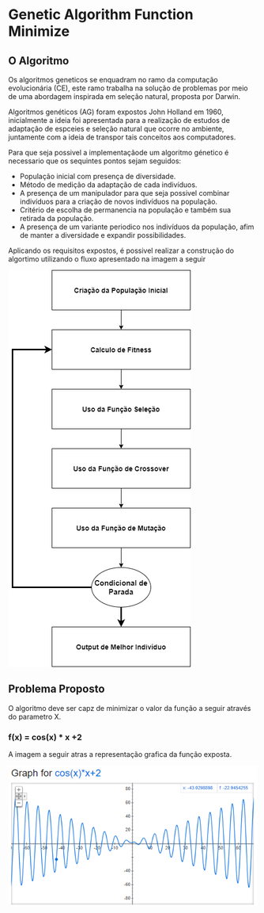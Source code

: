 # Genetic Algorithm Function Minimize

## O Algoritmo
Os algoritmos geneticos se enquadram no ramo da computação evolucionária (CE), este ramo trabalha na solução de problemas por meio de uma abordagem inspirada em seleção natural, proposta por Darwin.

Algoritmos genéticos (AG) foram expostos John Holland em 1960, inicialmente a ideia foi apresentada para a realização de estudos de adaptação de espceies e seleção natural que ocorre no ambiente, juntamente com a ideia de transpor tais conceitos aos computadores.

Para que seja possivel a implementaçãode um algoritmo génetico é necessario que os sequintes pontos sejam seguidos:
* População inicial com presença de diversidade.
* Método de medição da adaptação de cada indivíduos.
* A presença de um manipulador para que seja possivel combinar indivíduos para a criação de novos indivíduos na população.
* Critério de escolha de permanencia na população e também sua retirada da população.
* A presença de um variante periodico nos indivíduos da população, afim de manter a diversidade e expandir possibilidades.

Aplicando os requisitos expostos, é possivel realizar a construção do algortimo utilizando o fluxo apresentado na imagem a seguir

![Fluxo Algortimo](https://github.com/elimarmacena/genetic_algorithm_minimize/blob/main/resource/Image/fluxo_algoritmo.png)

## Problema Proposto
O algoritmo deve ser capz de minimizar o valor da função a seguir através do parametro X.

### f(x) = cos(x) * x +2

A imagem a seguir atras a representação grafica da função exposta.

![Grafico Funcao](https://github.com/elimarmacena/genetic_algorithm_minimize/blob/main/resource/Image/graph_function.png)
